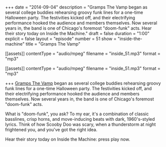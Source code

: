 +++
date = "2014-09-04"
description = "Gramps The Vamp began as several college buddies rehearsing groovy funk lines for a one-time Halloween party. The festivities kicked off, and their electrifying performance hooked the audience and members themselves. Now several years in, the band is one of Chicago's foremost \"doom-funk\" acts. Hear their story today on Inside the Machine."
draft = false
duration = "1:00"
explicit = false
layout = "episode"
number = 51
show = "inside-the-machine"
title = "Gramps The Vamp"

[[assets]]
  contentType = "audio/mpeg"
  filename = "inside_51.mp3"
  format = "mp3"

[[assets]]
  contentType = "audio/mpeg"
  filename = "inside_51.mp3"
  format = "mp3"

+++
[Gramps The Vamp](http://grampsthevamp.com) began as several college buddies rehearsing groovy funk lines for a one-time Halloween party. The festivities kicked off, and their electrifying performance hooked the audience and members themselves. Now several years in, the band is one of Chicago's foremost "doom-funk" acts.

What is "doom-funk", you ask? To my ear, it's a combination of classic basslines, crisp horns, and move-inducing beats with dark, 1960's-styled lyrics. Think of how Scooby Doo was scary, when a thunderstorm at night frightened you, and you've got the right idea.

Hear their story today on Inside the Machine: press play now.